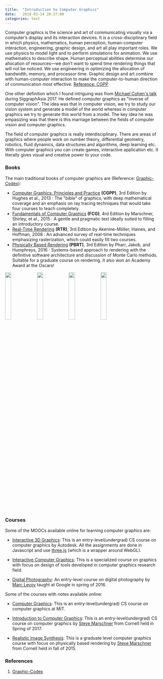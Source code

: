 ```yaml
---
title:  "Introduction to Computer Graphics"
date:   2018-03-14 20:37:00
categories: text
---
```


Computer graphics is the science and art of communicating visually via a computer’s display and its interaction devices. It is a cross-disciplinary field in which physics, mathematics, human perception, human-computer interaction, engineering, graphic design, and art all play important roles. We use physics to model light and to perform simulations for animation. We use mathematics to describe shape. Human perceptual abilities determine our allocation of resources—we don’t want to spend time rendering things that will not be noticed. We use engineering in optimizing the allocation of bandwidth, memory, and processor time. Graphic design and art combine with human-computer interaction to make the computer-to-human direction of communication most effective. [Reference: CGPP](#books)

One other definition which I found intriguing was from [Michael Cohen's talk](https://sa2017.siggraph.org/attendees/keynote?view=event&eid=207) during SiggraphAsia 2017. He defined computer graphics as "inverse of computer vision". The idea was that in computer vision, we try to study our vision system and generate a model of the world whereas in computer graphics we try to generate this world from a model. The key idea he was empasizing was that there is this marriage between the fields of computer vision and computer graphics.

The field of computer graphics is really interdisciplinary. There are areas of graphics where people work on number theory, differential geometry, robotics, fluid dynamics, data structures and algorithms, deep learning etc. With computer graphics you can create games, interactive application etc. It literally gives visual and creative power to your code.


### **Books**

The main traditional books of computer graphics are (Reference: [Graphic-Codex](#references)):

- [Computer Graphics: Principles and Practice](https://www.amazon.com/Computer-Graphics-Foley-Feiner-Hughes/dp/0321399528) **(CGPP)**, 3rd Edition by Hughes et al., 2013 :
The "bible" of graphics, with deep mathematical coverage and an emphasis on ray tracing techniques that would take four courses to teach completely.
- [Fundamentals of Computer Graphics](https://www.amazon.com/Fundamentals-Computer-Graphics-Peter-Shirley/dp/1568814690/ref=mt_hardcover?_encoding=UTF8&me=) **(FCG)**, 4rd Edition by Marschner, Shirley, et al., 2015 :
A gentle and pragmatic text ideally suited to filling an introductory course.
- [Real-Time Rendering](http://www.realtimerendering.com/) **(RTR)**, 3rd Edition by Akenine-Möller, Haines, and Hoffman, 2008 :
An advanced survey of real-time techniques emphasizing rasterization, which could easily fill two courses.
- [Physically Based Rendering](http://www.pbrt.org/) **(PBRT)**, 3rd Edition by Pharr, Jakob, and Humphreys, 2016 :
Systems-based approach to rendering with the definitive software architecture and discussion of Monte Carlo methods. Suitable for a graduate course on rendering. It also won an Academy Award at the Oscars!


<img src="https://images-na.ssl-images-amazon.com/images/I/51vE73W%2B5mL._SX399_BO1,204,203,200_.jpg" STYLE="WIDTH:20%">
<img src="https://images-na.ssl-images-amazon.com/images/I/51qNqpyfy0L._SX383_BO1,204,203,200_.jpg" STYLE="WIDTH:20%">
<img src="https://images-na.ssl-images-amazon.com/images/I/513BJHDPkjL._SX325_BO1,204,203,200_.jpg" STYLE="WIDTH:20%">
<img src="https://images-na.ssl-images-amazon.com/images/I/61IucdGnZcL._SX401_BO1,204,203,200_.jpg" STYLE="WIDTH:20%">

### **Courses**

Some of the MOOCs available online for learning computer graphics are:

- [Interactive 3D Graphics](https://udacity.com/course/interactive-3d-graphics--cs291): This is an entry-level(undergrad) CS course on computer graphics by Autodesk. All the assignments are done in Javascript and use [three.js](https://threejs.org/) (which is a wrapper around WebGL).

- [Interactive Computer Graphics](https://www.coursera.org/learn/interactive-computer-graphics): This is a specialized course on graphics with focus on design of tools developed in computer graphics research field.

- [Digital Photography](https://sites.google.com/site/marclevoylectures/): An entry-level course on digital photography by [Marc Levoy](http://graphics.stanford.edu/~levoy/) taught at Google in spring of 2016.

Some of the courses with notes available online:

- [Computer Graphics](https://ocw.mit.edu/courses/electrical-engineering-and-computer-science/6-837-computer-graphics-fall-2012/index.htm): This is an entry-level(undergrad) CS course on computer graphics at MIT. 

- [Introduction to Computer Graphics](http://www.cs.cornell.edu/courses/cs4620/2017sp/): This is an entry-level(undergrad) CS course on computer graphics by [Steve Marschner](https://www.cs.cornell.edu/~srm/) from Cornell held in Spring of 2017. 

- [Realistic Image Synthesis](http://www.cs.cornell.edu/courses/cs6630/2015fa/index.shtml): This is a graduate level computer graphics course with focus on physically based rendering by [Steve Marschner](https://www.cs.cornell.edu/~srm/) from Cornell held in fall of 2015.

### **References**

1. [Graphic-Codex](http://graphicscodex.com/syllabus.xml)
